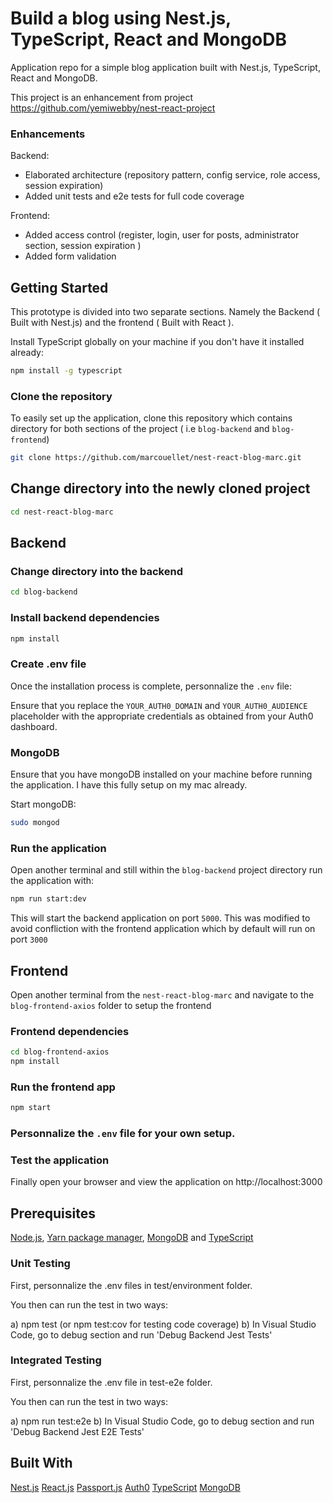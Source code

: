 # Build a blog using Nest.js, TypeScript, React and MongoDB

Application repo for a simple blog application built with Nest.js, TypeScript, React and MongoDB.

This project is an enhancement from project https://github.com/yemiwebby/nest-react-project

### Enhancements

Backend:

- Elaborated architecture (repository pattern, config service, role access, session expiration)
- Added unit tests and e2e tests for full code coverage

Frontend:

- Added access control (register, login, user for posts, administrator section, session expiration )
- Added form validation

## Getting Started
This prototype is divided into two separate sections. Namely the Backend ( Built with Nest.js) and the frontend
( Built with React ).

Install TypeScript globally on your machine if you don't have it installed already:

```bash
npm install -g typescript
```

### Clone the repository
To easily set up the application, clone this repository which contains directory for both sections of the project ( i.e `blog-backend` and `blog-frontend`)

```bash
git clone https://github.com/marcouellet/nest-react-blog-marc.git
```

## Change directory into the newly cloned project
```bash
cd nest-react-blog-marc
```

## Backend
### Change directory into the backend
```bash
cd blog-backend
```

### Install backend dependencies

```bash
npm install
```

### Create .env file
Once the installation process is complete, personnalize the `.env` file:


Ensure that you replace the `YOUR_AUTH0_DOMAIN` and `YOUR_AUTH0_AUDIENCE` placeholder with the appropriate credentials as obtained from your Auth0 dashboard.


### MongoDB
Ensure that you have mongoDB installed on your machine before running the application. I have this fully setup on my mac already.

Start mongoDB:

```bash
sudo mongod
```

### Run the application
Open another terminal and still within the `blog-backend` project directory run the application with:

```bash
npm run start:dev
```

This will start the backend application on port `5000`. This was modified to avoid confliction with the frontend application which by default will run on port `3000`


## Frontend
Open another terminal from the `nest-react-blog-marc` and navigate to the `blog-frontend-axios` folder to setup the frontend

### Frontend dependencies
```bash
cd blog-frontend-axios
npm install
```

### Run the frontend app

```bash
npm start
```

### Personnalize the `.env` file for your own setup.
### Test the application
Finally open your browser and view the application on http://localhost:3000
## Prerequisites
 [Node.js](https://nodejs.org/en/), [Yarn package manager](https://yarnpkg.com/lang/en/docs/install/#mac-stable), [MongoDB](https://docs.mongodb.com/v3.2/installation/) and [TypeScript](https://www.typescriptlang.org/)

### Unit Testing

First, personnalize the .env files in test/environment folder.

You then can run the test in two ways:

a) npm test (or npm test:cov for testing code coverage) 
b) In Visual Studio Code, go to debug section and run 'Debug Backend Jest Tests'

### Integrated Testing

First, personnalize the .env file in test-e2e folder.

You then can run the test in two ways:

a) npm run test:e2e
b) In Visual Studio Code, go to debug section and run 'Debug Backend Jest E2E Tests'

## Built With
[Nest.js]()
[React.js]()
[Passport.js]()
[Auth0]() 
[TypeScript]()
[MongoDB]() 